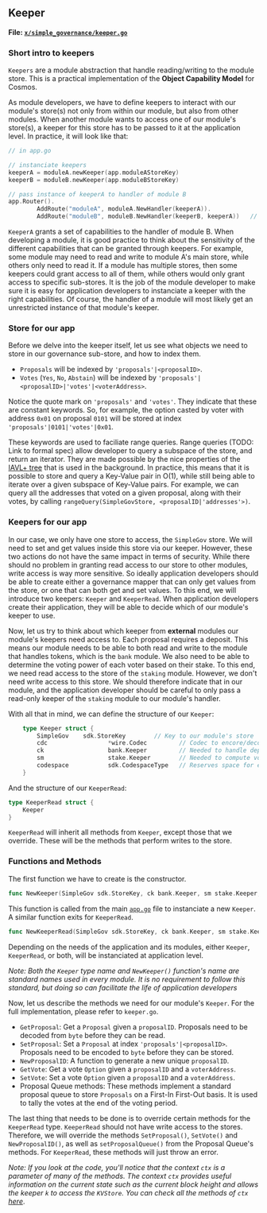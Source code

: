 ## Keeper

**File: [`x/simple_governance/keeper.go`](https://github.com/cosmos/cosmos-sdk/blob/fedekunze/module_tutorial/examples/simpleGov/x/simple_governance/keeper.go)**

### Short intro to keepers

`Keepers` are a module abstraction that handle reading/writing to the module store. This is a practical implementation of the **Object Capability Model** for Cosmos. 


As module developers, we have to define keepers to interact with our module's store(s) not only from within our module, but also from other modules. When another module wants to access one of our module's store(s), a keeper for this store has to be passed to it at the application level. In practice, it will look like that:

```go
// in app.go

// instanciate keepers
keeperA = moduleA.newKeeper(app.moduleAStoreKey)
keeperB = moduleB.newKeeper(app.moduleBStoreKey)

// pass instance of keeperA to handler of module B
app.Router().
        AddRoute("moduleA", moduleA.NewHandler(keeperA)).
        AddRoute("moduleB", moduleB.NewHandler(keeperB, keeperA))   // Here module B can access one of module A's store via the keeperA instance
```

`KeeperA` grants a set of capabilities to the handler of module B. When developing a module, it is good practice to think about the sensitivity of the different capabilities that can be granted through keepers. For example, some module may need to read and write to module A's main store, while others only need to read it. If a module has multiple stores, then some keepers could grant access to all of them, while others would only grant access to specific sub-stores. It is the job of the module developer to make sure it is easy for  application developers to instanciate a keeper with the right capabilities. Of course, the handler of a module will most likely get an unrestricted instance of that module's keeper.

### Store for our app

Before we delve into the keeper itself, let us see what objects we need to store in our governance sub-store, and how to index them.

- `Proposals` will be indexed by `'proposals'|<proposalID>`.
- `Votes` (`Yes`, `No`, `Abstain`) will be indexed by `'proposals'|<proposalID>|'votes'|<voterAddress>`.

Notice the quote mark on `'proposals'` and `'votes'`. They indicate that these are constant keywords. So, for example, the option casted by voter with address `0x01` on proposal `0101` will be stored at index `'proposals'|0101|'votes'|0x01`.

These keywords are used to faciliate range queries. Range queries (TODO: Link to formal spec) allow developer to query a subspace of the store, and return an iterator. They are made possible by the nice properties of the [IAVL+ tree](https://github.com/tendermint/iavl) that is used in the background. In practice, this means that it is possible to store and query a Key-Value pair in O(1), while still being able to iterate over a given subspace of Key-Value pairs. For example, we can query all the addresses that voted on a given proposal, along with their votes, by calling `rangeQuery(SimpleGovStore, <proposalID|'addresses'>)`.

### Keepers for our app

In our case, we only have one store to access, the `SimpleGov` store. We will need to set and get values inside this store via our keeper. However, these two actions do not have the same impact in terms of security. While there should no problem in granting read access to our store to other modules, write access is way more sensitive. So ideally application developers should be able to create either a governance mapper that can only get values from the store, or one that can both get and set values. To this end, we will introduce two keepers: `Keeper` and `KeeperRead`. When application developers create their application, they will be able to decide which of our module's keeper to use.

Now, let us try to think about which keeper from **external** modules our module's keepers need access to.
Each proposal requires a deposit. This means our module needs to be able to both read and write to the module that handles tokens, which is the `bank` module. We also need to be able to determine the voting power of each voter based on their stake. To this end, we need read access to the store of the `staking` module. However, we don't need write access to this store. We should therefore indicate that in our module, and the application developer should be careful to only pass a read-only keeper of the `staking` module to our module's handler.

With all that in mind, we can define the structure of our `Keeper`:

```go
    type Keeper struct {
        SimpleGov    sdk.StoreKey        // Key to our module's store
        cdc                 *wire.Codec         // Codec to encore/decode structs
        ck                  bank.Keeper         // Needed to handle deposits. This module onlyl requires read/writes to Atom balance
        sm                  stake.Keeper        // Needed to compute voting power. This module only needs read access to the staking store.
        codespace           sdk.CodespaceType   // Reserves space for error codes
    }
```

And the structure of our `KeeperRead`:

```go
type KeeperRead struct {
    Keeper
}
```

`KeeperRead` will inherit all methods from `Keeper`, except those that we override. These will be the methods that perform writes to the store.

### Functions and Methods

The first function we have to create is the constructor.

```go
func NewKeeper(SimpleGov sdk.StoreKey, ck bank.Keeper, sm stake.Keeper, codespace sdk.CodespaceType) Keeper
```

This function is called from the main [`app.go`](https://github.com/cosmos/cosmos-sdk/blob/fedekunze/module_tutorial/examples/simpleGov/app/app.go) file to instanciate a new `Keeper`. A similar function exits for `KeeperRead`.

```go
func NewKeeperRead(SimpleGov sdk.StoreKey, ck bank.Keeper, sm stake.Keeper, codespace sdk.CodespaceType) KeeperRead
```

Depending on the needs of the application and its modules, either `Keeper`, `KeeperRead`, or both, will be instanciated at application level.

*Note: Both the `Keeper` type name and `NewKeeper()` function's name are standard names used in every module. It is no requirement to follow this standard, but doing so can facilitate the life of application developers*

Now, let us describe the methods we need for our module's `Keeper`. For the full implementation, please refer to `keeper.go`.

- `GetProposal`: Get a `Proposal` given a `proposalID`. Proposals need to be decoded from `byte` before they can be read.
- `SetProposal`: Set a `Proposal` at index `'proposals'|<proposalID>`. Proposals need to be encoded to `byte` before they can be stored.
- `NewProposalID`: A function to generate a new unique `proposalID`.
- `GetVote`: Get a vote `Option` given a `proposalID` and a `voterAddress`.
- `SetVote`: Set a vote `Option` given a `proposalID` and a `voterAddress`.
- Proposal Queue methods: These methods implement a standard proposal queue to store `Proposals` on a First-In First-Out basis. It is used to tally the votes at the end of the voting period.

The last thing that needs to be done is to override certain methods for the `KeeperRead` type. `KeeperRead` should not have write access to the stores. Therefore, we will override the methods `SetProposal()`, `SetVote()` and `NewProposalID()`, as well as `setProposalQueue()` from the Proposal Queue's methods. For `KeeperRead`, these methods will just throw an error.

*Note: If you look at the code, you'll notice that the context `ctx` is a parameter of many of the methods. The context `ctx` provides useful information on the current state such as the current block height and allows the keeper `k` to access the `KVStore`. You can check all the methods of `ctx` [here](https://github.com/cosmos/cosmos-sdk/blob/develop/types/context.go#L144-L168)*.